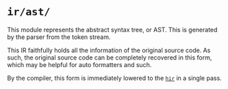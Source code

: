 # `ir/ast/`

This module represents the abstract syntax tree, or AST. This is
generated by the parser from the token stream.

This IR faithfully holds all the information of the original source
code. As such, the original source code can be completely recovered in
this form, which may be helpful for auto formatters and such.

By the compiler, this form is immediately lowered to the
[`hir`](../hir/) in a single pass.
